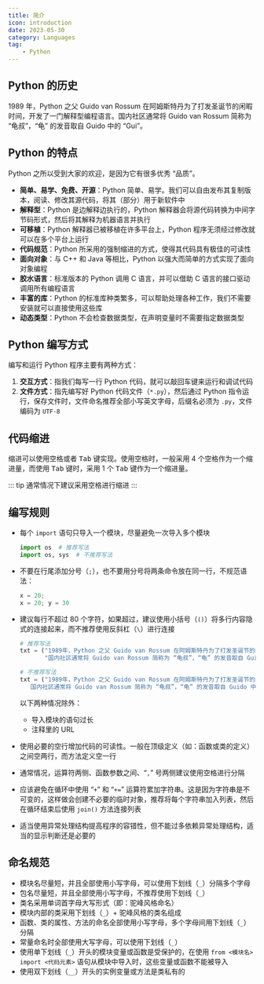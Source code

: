 ```yaml
---
title: 简介
icon: introduction
date: 2023-05-30
category: Languages
tag:
    - Python
---
```


## Python 的历史

1989 年，Python 之父 Guido van Rossum 在阿姆斯特丹为了打发圣诞节的闲暇时间，开发了一门解释型编程语言。国内社区通常将 Guido van Rossum 简称为 “龟叔”，“龟” 的发音取自 Guido 中的 “Gui”。

## Python 的特点

Python 之所以受到大家的欢迎，是因为它有很多优秀 “品质”。

- **简单、易学、免费、开源**：Python 简单、易学。我们可以自由发布其复制版本，阅读、修改其源代码，将其（部分）用于新软件中
- **解释型**：Python 是边解释边执行的，Python 解释器会将源代码转换为中间字节码形式，然后将其解释为机器语言并执行
- **可移植**：Python 解释器已被移植在许多平台上，Python 程序无须经过修改就可以在多个平台上运行
- **代码规范**：Python 所采用的强制缩进的方式，使得其代码具有极佳的可读性
- **面向对象**：与 C++ 和 Java 等相比，Python 以强大而简单的方式实现了面向对象编程
- **胶水语言**：标准版本的 Python 调用 C 语言，并可以借助 C 语言的接口驱动调用所有编程语言
- **丰富的库**：Python 的标准库种类繁多，可以帮助处理各种工作，我们不需要安装就可以直接使用这些库
- **动态类型**：Python 不会检查数据类型，在声明变量时不需要指定数据类型

## Python 编写方式

编写和运行 Python 程序主要有两种方式：

1. **交互方式**：指我们每写一行 Python 代码，就可以敲回车键来运行和调试代码
2. **文件方式**：指先编写好 Python 代码文件（`*.py`），然后通过 Python 指令运行，保存文件时，文件命名推荐全部小写英文字母，后缀名必须为 `.py`，文件编码为 `UTF-8`

## 代码缩进

缩进可以使用空格或者 <kbd>Tab</kbd> 键实现。使用空格时，一般采用 4 个空格作为一个缩进量，而使用 <kbd>Tab</kbd> 键时，采用 1 个 <kbd>Tab</kbd> 键作为一个缩进量。

::: tip
通常情况下建议采用空格进行缩进
:::

## 编写规则

- 每个 `import` 语句只导入一个模块，尽量避免一次导入多个模块

    ```python
    import os  # 推荐写法
    import os, sys  # 不推荐写法
    ```

- 不要在行尾添加分号（`;`），也不要用分号将两条命令放在同一行，不规范语法：

    ```python
    x = 20;
    x = 20; y = 30
    ```

- 建议每行不超过 80 个字符，如果超过，建议使用小括号（`()`）将多行内容隐式的连接起来，而不推荐使用反斜杠（`\`）进行连接

    ```python
    # 推荐写法
    txt = ("1989年，Python 之父 Guido van Rossum 在阿姆斯特丹为了打发圣诞节的闲暇时间，开发了一门解释型编程语言。"
           "国内社区通常将 Guido van Rossum 简称为 “龟叔”，“龟” 的发音取自 Guido 中的 “Gui”。")
    
    # 不推荐写法
    txt = ("1989年，Python 之父 Guido van Rossum 在阿姆斯特丹为了打发圣诞节的闲暇时间，开发了一门解释型编程语言。\
       国内社区通常将 Guido van Rossum 简称为 “龟叔”，“龟” 的发音取自 Guido 中的 “Gui”。")
    ```

    以下两种情况除外：
    
    - 导入模块的语句过长
    - 注释里的 URL

- 使用必要的空行增加代码的可读性。一般在顶级定义（如：函数或类的定义）之间空两行，而方法定义空一行
- 通常情况，运算符两侧、函数参数之间、“`,`” 号两侧建议使用空格进行分隔
- 应该避免在循环中使用 “`+`” 和 “`+=`” 运算符累加字符串。这是因为字符串是不可变的，这样做会创建不必要的临时对象，推荐将每个字符串加入列表，然后在循环结束后使用 `join()` 方法连接列表
- 适当使用异常处理结构提高程序的容错性，但不能过多依赖异常处理结构，适当的显示判断还是必要的

## 命名规范

- 模块名尽量短，并且全部使用小写字母，可以使用下划线（`_`）分隔多个字母
- 包名尽量短，并且全部使用小写字母，不推荐使用下划线（`_`）
- 类名采用单词首字母大写形式（即：驼峰风格命名）
- 模块内部的类采用下划线（`_`）+ 驼峰风格的类名组成
- 函数、类的属性、方法的命名全部使用小写字母，多个字母间用下划线（`_`）分隔
- 常量命名时全部使用大写字母，可以使用下划线（`_`）
- 使用单下划线（`_`）开头的模块变量或函数是受保护的，在使用 `from <模块名> import <代码元素>` 语句从模块中导入时，这些变量或函数不能被导入
- 使用双下划线（`__`）开头的实例变量或方法是类私有的

